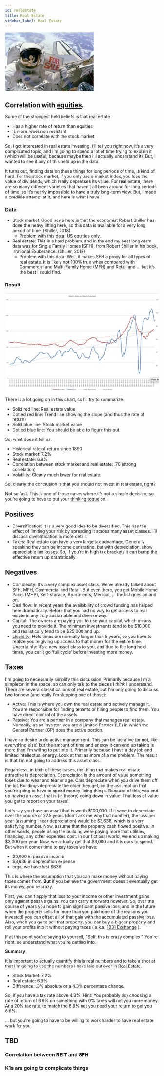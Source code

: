 ```yaml
---
id: realestate 
title: Real Estate
sidebar_label: Real Estate
---
```

![Satellite 4 Sale](assets/for-sale.jpg)

## Correlation with [equities](equities.md). 

Some of the strongest held beliefs is that real estate
* Has a higher rate of return than equities
* Is more recession resistant 
* Does not correlate with the stock market

So, I got interested in real estate investing.  I’ll tell you right now, it’s a very complicated topic, and I’m going to spend a lot of time trying to explain it (which will be useful, because maybe then I’ll actually understand it).   But, I wanted to see if any of this held up in the data.

It turns out, finding data on these things for long periods of time, is kind of hard.  For the stock market, if you only use a market index, you lose the value of dividends, which really depresses its value.  For real estate, there are so many different varieties that haven’t all been around for long periods of time, so it’s nearly impossible to have a truly long-term view.  But, I made a credible attempt at it, and here is what I have:

### Data
* Stock market:  Good news here is that the economist Robert Shiller has done the heavy lifting here, so this data is available for a very long period of time. (Shiller, 2018)
  * Problem with this data:  US equities only.  
* Real estate:  This is a hard problem, and in the end my best long-term data was for Single Family Homes (SFH), from Robert Shiller in his book, Irrational Exuberance. (Shiller, 2018)
  * Problem with this data:  Well, it makes SFH a proxy for all types of real estate. It is likely not 100% true when compared with Commercial and Multi-Family Home (MFH) and Retail and … but it’s the best I could find.

### Result

![Real Estate vs Single Family Homes](assets/re-vs-sfh.png)

There is a lot going on in this chart, so I’ll try to summarize:
* Solid red line: Real estate value
* Dotted red line:  Trend line showing the slope (and thus the rate of return)
* Solid blue line: Stock market value
* Dotted blue line:  You should be able to figure this out.

So, what does it tell us:
* Historical rate of return since 1890
* Stock market: 7.2%
* Real estate: 6.9%
* Correlation between stock market and real estate: .70 (strong correlation)
* Volatility:  Clearly much lower for real estate

So, clearly the conclusion is that you should not invest in real estate, right?

Not so fast.  This is one of those cases where it’s not a simple decision, so you’re going to have to put your [thinking toque](https://genius.com/Bob-and-doug-mckenzie-twelve-days-of-christmas-lyrics) on.

## Positives
* Diversification:  It is a very good idea to be diversified.  This has the effect of limiting your risk by spreading it across many asset classes.  I’ll discuss diversification in more detail.
* Taxes:  Real estate can have a very large tax advantage.  Generally speaking they can be income generating, but with depreciation, show appreciable tax losses.  So, if you’re in high tax brackets it can bump the effective return up dramatically.

## Negatives
* Complexity:  It’s a very complex asset class.  We’ve already talked about SFH, MFH, Commercial and Retail.  But even there, you get Mobile Home Parks (MHP), Self-storage, Apartments, Medical, … the list goes on and on.
* Deal flow:  In recent years the availability of crowd funding has helped here dramatically.  Before that you had no way to get access to real estate in any truly sustainable and diverse way.
* Capital:  The owners are paying you to use your capital, which means you need to provide it.  The minimum investments tend to be $10,000 and realistically tend to be $25,000 and up.
* [Liquidity](liquidity.md):  Hold times are normally longer than 5 years, so you have to realize you’re giving up access to that money for the entire time.
Uncertainty:  It’s a new asset class to you, and due to the long hold times, you can’t go ‘full cycle’ before investing more money.

## Taxes

I'm going to necessarily simplify this discussion.  Primarily because I'm a simpleton in the space, so can only talk to the pieces I *think* I understand.  There are several classifications of real estate, but I'm only going to discuss two for now (and really I'm skipping one of those):

* Active:  This is where you own the real estate and actively manage it.  You are responsible for finding tenants or hiring people to find them.  You have direct control of the assets.
* Passive:  You are a partner in a company that manages real estate.  Normally, as an investor, you are a Limited Partner (LP) in which the General Partner (GP) does the active portion.

I have no desire to do active management.  This can be lucrative (or not, like everything else) but the amount of time and energy it can end up taking is more than I'm willing to put into it.  Primarily because I have a day job and limited intellectual energy.  Look at that as more of a me problem. The result is that I'm not going to address this asset class.

Regardless, in both of these cases, the thing that makes real estate attractive is depreciation.  Depreciation is the amount of value something loses due to wear and tear or age.  Cars depreciate when you drive them off the lot.  Buildings depreciate the older they get, on the assumption that you're going to have to spend money fixing things.  Because of this, you end up having an asset that is (in theory) going down in value.  That loss of value you get to report on your taxes!  

Let's say you have an asset that is worth $100,000.  If it were to depreciate over the course of 27.5 years (don't ask me why that number), the loss per year (assuming linear depreciation) would be $3,636, which is a very satisfying number.  Now, assume that the property cash flowed positive.  In other words, people using the building were paying more that utilities, financing, any other expenses cost.  In our fictional world, we end up making $3,000 per year.  Now, we actually get that $3,000 and it is ours to spend.  But when it comes time to pay taxes we have:

* $3,000 in passive income
* $3,636 in deprecation expense
* ergo, we have *lost* $636

This is where the assumption that you can make money without paying taxes comes from.  **But** if you believe the government doesn't eventually get its money, you're crazy.  

First, you can't apply that loss to your income or other investment gains only against passive gains.  You can carry it forward however.  So, over the course of years you hope to gain significant passive loss, and in the future when the property sells for more than you paid (one of the reasons you invested) you can offset all of that gain with the accumulated passive loss.  Also, when you go to sell that property, you can buy a bigger property and roll your profits into it without paying taxes ( a.k.a. [1031 Exchange](https://www.investopedia.com/financial-edge/0110/10-things-to-know-about-1031-exchanges.aspx) ).

If at this point you're saying to yourself, "Self, this is crazy complex!"  You're right, so understand what you're getting into. 

**Summary** 

It is important to actually quantify this is real numbers and to take a shot at that I'm going to use the numbers I have laid out over in [Real Estate](realestate.md).

* Stock Market: 7.2%
* Real estate: 6.9%
* Difference: .3% absolute or a 4.3% percentage change.

So, if you have a tax rate above 4.3% (Hint: You probably do) choosing a rate of return of 6.9% on something with 0% taxes will net you more money.  At a 20% tax rate, to match the 6.9% net you need your return to get you 8.6%.

... but you're going to have to be willing to work harder to have real estate work for you.


## TBD
### Correlation between REIT and SFH
### K1s are going to complicate things


